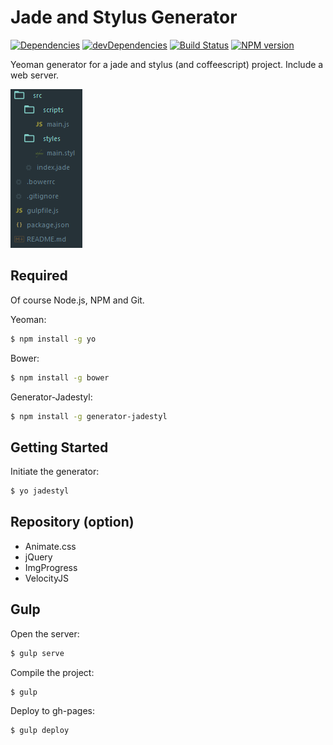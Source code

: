 # Jade and Stylus  Generator

[![Dependencies](https://david-dm.org/cedced19/generator-jadestyl.png)](https://david-dm.org/cedced19/generator-jadestyl)
[![devDependencies](https://david-dm.org/cedced19/generator-jadestyl/dev-status.png)](https://david-dm.org/cedced19/generator-jadestyl#info=devDependencies)
[![Build Status](https://travis-ci.org/cedced19/generator-jadestyl.svg?branch=master)](https://travis-ci.org/cedced19/generator-jadestyl)
[![NPM version](https://badge.fury.io/js/generator-jadestyl.svg)](http://badge.fury.io/js/generator-jadestyl)


Yeoman generator for a jade and stylus (and coffeescript) project.
Include a web server.

![demo](https://raw.githubusercontent.com/cedced19/generator-jadestyl/master/demo.png)

## Required

Of course Node.js, NPM and Git.

Yeoman:

```bash
$ npm install -g yo
```

Bower:

```bash
$ npm install -g bower
```

Generator-Jadestyl:

```bash
$ npm install -g generator-jadestyl
```

## Getting Started

Initiate the generator:

```bash
$ yo jadestyl
```

## Repository (option)

* Animate.css
* jQuery
* ImgProgress
* VelocityJS

## Gulp

Open the server:

```bash
$ gulp serve
```

Compile the project:

```bash
$ gulp
```

Deploy to gh-pages:

```bash
$ gulp deploy
```
